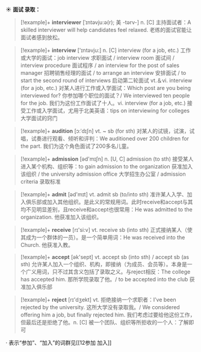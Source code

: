 ☀ <span class="category">**面试 录取：**</span>
>[!example]+ <span class="vocabulary">**interviewer**</span> [ˈɪntəvju:ə(r); 美 -tərv-]
> <span class="definition">n. [C] 主持面试者：</span>A skilled interviewer will help candidates feel relaxed. 老练的面试官能让面试者感到放松。

>[!example]+ <span class="vocabulary">**interview**</span> ['ɪntəvju:] 
> <span class="definition">n. [C] interview (for a job, etc.) 工作或大学的面试：</span>job interview 求职面试 / interview room 面试间 / interview procedure 面试程序 / an interview for the post of sales manager 招聘销售经理的面试 / to arrange an interview 安排面试 / to start the second round of interviews 启动第二轮面试 <span class="definition">vt.＆vi. interview (for a job, etc.) 对某人进行工作或入学面试：</span>Which post are you being interviewed for? 你参加哪个职位的面试？/ We interviewed ten people for the job. 我们为这份工作面试了十人。<span class="definition">vi. interview (for a job, etc.) 接受工作或入学面试，尤用于北美英语：</span>tips on interviewing for colleges 大学面试的窍门
       
>[!example]+ <span class="vocabulary">**audition**</span> [ɔ:ˈdɪʃn]
> <span class="definition">vt. ~ sb (for sth) 对某人的试镜，试演，试唱，试奏进行观看、倾听和评判：</span>We auditioned over 200 children for the part. 我们为这个角色面试了200多名儿童。

>[!example]+ <span class="vocabulary">**admission**</span> [əd'mɪʃn] 
> <span class="definition">n. [U, C] admission (to sth) 接受某人进入某个机构、组织等：</span>to gain admission to the organization 获准加入该组织 / the university admission office 大学招生办公室 / admission criteria 录取标准

>[!example]+ <span class="vocabulary">**admit**</span> [əd'mɪt] 
> <span class="definition">vt. admit sb (to/into sth) 准许某人入学、加入俱乐部或加入其他组织。是此义的常规用词。此时receive和accept与其均不见明显差别，且receive和accept也很常用：</span>He was admitted to the organization. 他获准加入该组织。

>[!example]+ <span class="vocabulary">**receive**</span> [rɪ'si:v] 
> <span class="definition">vt. receive sb (into sth) 正式接纳某人（使其成为一个群体的一员）。是一个简单用词：</span>He was received into the Church. 他获准入教。

>[!example]+ <span class="vocabulary">**accept**</span> [ək'sept] 
> <span class="definition">vt. accept sb (into sth) / accept sb (as sth) 允许某人加入一个组织、机构，即接纳（为成员、会员等）。本身是一个广义用词，只不过其含义包括了录取之义。与reject相反：</span>The college has accepted him. 那所学院录取了他。/ to be accepted into the club 获准加入俱乐部

>[!example]+ <span class="vocabulary">**reject**</span> [rɪ'dӡekt] 
> <span class="definition">vt. 拒绝接纳一个求职者：</span>I’ve been rejected by the university. 这所大学没有录取我。/ We considered offering him a job, but finally rejected him. 我们考虑过要给他这份工作，但最后还是拒绝了他。<span class="definition">n. [C] 被一个团队、组织等所拒收的一个人：</span>了解即可

· 表示“参加”、“加入”的词群见[[12参加 加入]]
